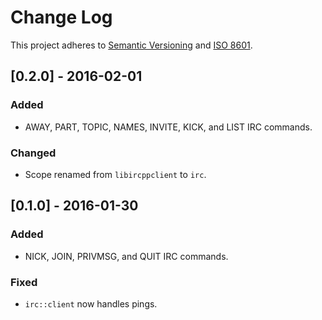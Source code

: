 # Change Log
This project adheres to [Semantic Versioning](http://semver.org/) and [ISO 8601](http://www.iso.org/iso/home/standards/iso8601.htm).

## [0.2.0] - 2016-02-01
### Added
- AWAY, PART, TOPIC, NAMES, INVITE, KICK, and LIST IRC commands.

### Changed
- Scope renamed from `libircppclient` to `irc`.

## [0.1.0] - 2016-01-30
### Added
- NICK, JOIN, PRIVMSG, and QUIT IRC commands.

### Fixed
- `irc::client` now handles pings.

